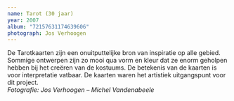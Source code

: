 ```yaml
---
name: Tarot (30 jaar)
year: 2007
album: "72157631174639606"
photograph: Jos Verhoogen
---
```

De Tarotkaarten zijn een onuitputtelijke bron van inspiratie op alle gebied. Sommige ontwerpen zijn zo mooi qua vorm en kleur dat ze enorm geholpen hebben bij het creëren van de kostuums. De betekenis van de kaarten is voor interpretatie vatbaar. De kaarten waren het artistiek uitgangspunt voor dit project.<br>*Fotografie: Jos Verhoogen – Michel Vandenabeele*
